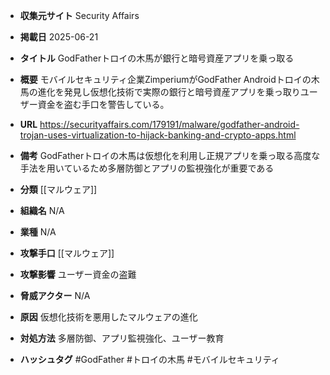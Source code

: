 - **収集元サイト**
Security Affairs

- **掲載日**
2025-06-21

- **タイトル**
GodFatherトロイの木馬が銀行と暗号資産アプリを乗っ取る

- **概要**
モバイルセキュリティ企業ZimperiumがGodFather Androidトロイの木馬の進化を発見し仮想化技術で実際の銀行と暗号資産アプリを乗っ取りユーザー資金を盗む手口を警告している。

- **URL**
https://securityaffairs.com/179191/malware/godfather-android-trojan-uses-virtualization-to-hijack-banking-and-crypto-apps.html

- **備考**
GodFatherトロイの木馬は仮想化を利用し正規アプリを乗っ取る高度な手法を用いているため多層防御とアプリの監視強化が重要である

- **分類**
[[マルウェア]]

- **組織名**
N/A

- **業種**
N/A

- **攻撃手口**
[[マルウェア]]

- **攻撃影響**
ユーザー資金の盗難

- **脅威アクター**
N/A

- **原因**
仮想化技術を悪用したマルウェアの進化

- **対処方法**
多層防御、アプリ監視強化、ユーザー教育

- **ハッシュタグ**
#GodFather #トロイの木馬 #モバイルセキュリティ
